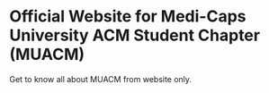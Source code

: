 # Official Website for Medi-Caps University ACM Student Chapter (MUACM)

Get to know all about MUACM from website only.

